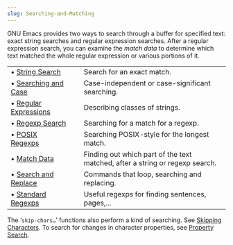 ```yaml
---
slug: Searching-and-Matching
---
```


GNU Emacs provides two ways to search through a buffer for specified text: exact string searches and regular expression searches. After a regular expression search, you can examine the *match data* to determine which text matched the whole regular expression or various portions of it.

|                                                          |    |                                                                              |
| :------------------------------------------------------- | -- | :--------------------------------------------------------------------------- |
| • [String Search](/docs/elisp/String-Search)             |    | Search for an exact match.                                                   |
| • [Searching and Case](/docs/elisp/Searching-and-Case)   |    | Case-independent or case-significant searching.                              |
| • [Regular Expressions](/docs/elisp/Regular-Expressions) |    | Describing classes of strings.                                               |
| • [Regexp Search](/docs/elisp/Regexp-Search)             |    | Searching for a match for a regexp.                                          |
| • [POSIX Regexps](/docs/elisp/POSIX-Regexps)             |    | Searching POSIX-style for the longest match.                                 |
| • [Match Data](/docs/elisp/Match-Data)                   |    | Finding out which part of the text matched, after a string or regexp search. |
| • [Search and Replace](/docs/elisp/Search-and-Replace)   |    | Commands that loop, searching and replacing.                                 |
| • [Standard Regexps](/docs/elisp/Standard-Regexps)       |    | Useful regexps for finding sentences, pages,...                              |

The ‘`skip-chars…`’ functions also perform a kind of searching. See [Skipping Characters](/docs/elisp/Skipping-Characters). To search for changes in character properties, see [Property Search](/docs/elisp/Property-Search).
